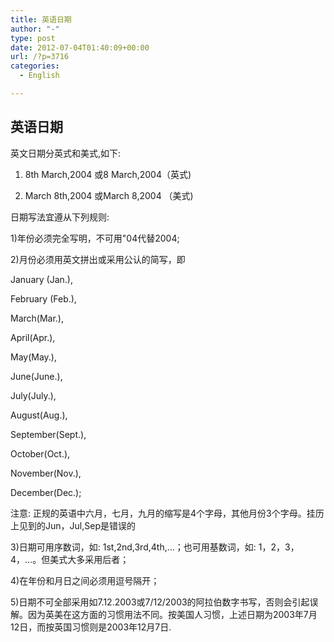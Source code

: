 ```yaml
---
title: 英语日期
author: "-"
type: post
date: 2012-07-04T01:40:09+00:00
url: /?p=3716
categories:
  - English

---
```

## 英语日期
英文日期分英式和美式,如下:
  
1) 8th March,2004 或8 March,2004（英式) 
  
2) March 8th,2004 或March 8,2004 （美式) 

日期写法宜遵从下列规则: 
  
1)年份必须完全写明，不可用"04代替2004;
  
2)月份必须用英文拼出或采用公认的简写，即
  
January (Jan.),
  
February (Feb.),
  
March(Mar.),
  
April(Apr.),
  
May(May.),
  
June(June.),
  
July(July.),
  
August(Aug.),
  
September(Sept.),
  
October(Oct.),
  
November(Nov.),
  
December(Dec.);
  
注意: 正规的英语中六月，七月，九月的缩写是4个字母，其他月份3个字母。挂历上见到的Jun，Jul,Sep是错误的
  
3)日期可用序数词，如: 1st,2nd,3rd,4th,...；也可用基数词，如: 1，2，3，4，...。但美式大多采用后者；
  
4)在年份和月日之间必须用逗号隔开；
  
5)日期不可全部采用如7.12.2003或7/12/2003的阿拉伯数字书写，否则会引起误解。因为英美在这方面的习惯用法不同。按美国人习惯，上述日期为2003年7月12日，而按英国习惯则是2003年12月7日.